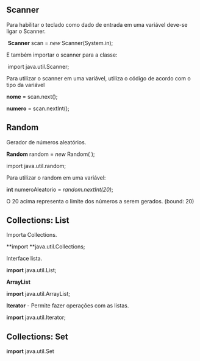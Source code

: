 ## Scanner

Para habilitar o teclado como dado de entrada em uma variável deve-se ligar o Scanner.

​	**Scanner** scan = *new* Scanner(System.in);

E também importar o scanner para a classe:

​	import java.util.Scanner;

Para utilizar o scanner em uma variável, utiliza o código de acordo com o tipo da variável

**nome** = scan.next();

**numero** = scan.nextInt();



## Random

Gerador de números aleatórios.

**Random** random = *new* Random( );

import java.util.random;



Para utilizar o random em uma variável:

**int** numeroAleatorio = *random.nextInt(20)*;

O 20 acima representa o limite dos números a serem gerados. (bound: 20)



## Collections: List

Importa Collections.

**import **java.util.Collections;



Interface lista.

**import** java.util.List;



**ArrayList**

**import** java.util.ArrayList;



**Iterator** - Permite fazer operações com as listas.

**import** java.util.Iterator;

## Collections: Set

**import** java.util.Set
